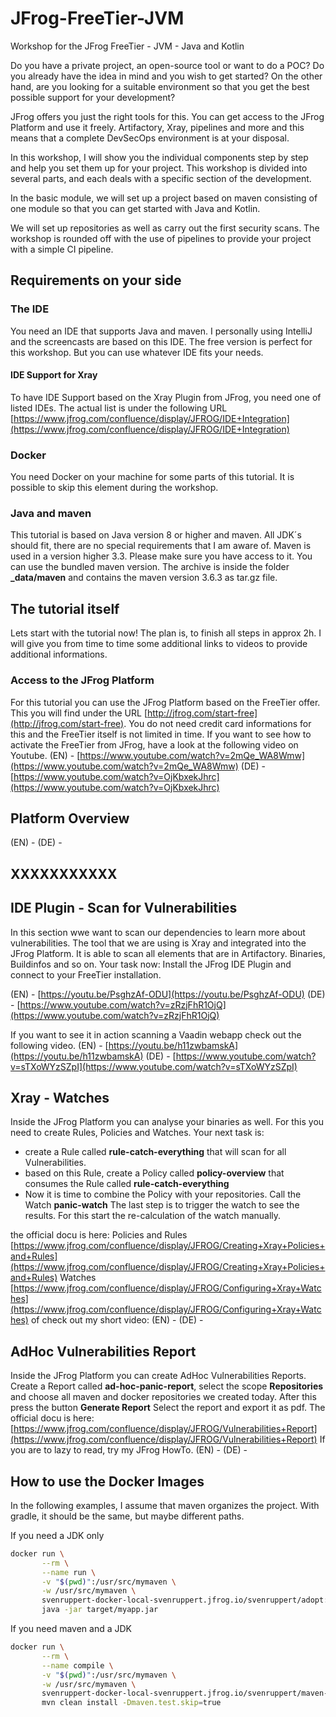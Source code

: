 # JFrog-FreeTier-JVM
Workshop for the JFrog FreeTier - JVM - Java and Kotlin

Do you have a private project, an open-source tool or want to do a POC? 
Do you already have the idea in mind and you wish to get started? 
On the other hand, are you looking for a suitable environment 
so that you get the best possible support for your development? 

JFrog offers you just the right tools for this. 
You can get access to the JFrog Platform and use it freely. 
Artifactory, Xray, pipelines and more and this means that a 
complete DevSecOps environment is at your disposal.

In this workshop, I will show you the individual components 
step by step and help you set them up for your project. 
This workshop is divided into several parts, 
and each deals with a specific section of the development.

In the basic module, we will set up a project based on maven consisting 
of one module so that you can get started with Java and Kotlin. 

We will set up repositories as well as carry out the first security scans. 
The workshop is rounded off with the use of pipelines 
to provide your project with a simple CI pipeline.

## Requirements on your side

### The IDE
You need an IDE that supports Java and maven. 
I personally using IntelliJ and the screencasts are based on this IDE. 
The free version is perfect for this workshop. But you can use whatever IDE fits your needs.

#### IDE Support for Xray
To have IDE Support based on the Xray Plugin from JFrog, you need one of listed IDEs. 
The actual list is under the 
following URL [https://www.jfrog.com/confluence/display/JFROG/IDE+Integration](https://www.jfrog.com/confluence/display/JFROG/IDE+Integration)

### Docker 
You need Docker on your machine for some parts of this tutorial. 
It is possible to skip this element during the workshop.

### Java and maven
This tutorial is based on Java version 8 or higher and maven. All JDK´s should fit, there are no special 
requirements that I am aware of.
Maven is used in a version higher 3.3. Please make sure you have access to it.
You can use the bundled maven version. The archive is inside the folder **_data/maven** and contains
the maven version 3.6.3 as tar.gz file.


## The tutorial itself
Lets start with the tutorial now! The plan is, to finish all steps in approx 2h.
I will give you from time to time some 
additional links to videos to provide additional informations.

### Access to the JFrog Platform
For this tutorial you can use the JFrog Platform based on the FreeTier offer.
This you will find under the URL [http://jfrog.com/start-free](http://jfrog.com/start-free). You do not need credit card 
informations for this and the FreeTier itself is not limited in time. 
If you want to see how to activate the FreeTier from JFrog, have a look at the following video on Youtube.
(EN) - [https://www.youtube.com/watch?v=2mQe_WA8Wmw](https://www.youtube.com/watch?v=2mQe_WA8Wmw)
(DE) - [https://www.youtube.com/watch?v=OjKbxekJhrc](https://www.youtube.com/watch?v=OjKbxekJhrc)


## Platform Overview
(EN) -
(DE) - 

##  XXXXXXXXXXX




## IDE Plugin - Scan for Vulnerabilities
In this section wwe want to scan our dependencies to learn more about vulnerabilities.
The tool that we are using is Xray and integrated into the JFrog Platform. 
It is able to scan all elements that are in Artifactory. Binaries, Buildinfos and so on. 
Your task now: Install the JFrog IDE Plugin and connect to your FreeTier installation.

(EN) - [https://youtu.be/PsghzAf-ODU](https://youtu.be/PsghzAf-ODU)
(DE) - [https://www.youtube.com/watch?v=zRzjFhR1OjQ](https://www.youtube.com/watch?v=zRzjFhR1OjQ)

If you want to see it in action scanning a Vaadin webapp check out the following video.
(EN) - [https://youtu.be/h11zwbamskA](https://youtu.be/h11zwbamskA)
(DE) - [https://www.youtube.com/watch?v=sTXoWYzSZpI](https://www.youtube.com/watch?v=sTXoWYzSZpI)

## Xray - Watches
Inside the JFrog Platform you can analyse your binaries as well.
For this you need to create Rules, Policies and Watches.
Your next task is:
- create a Rule called **rule-catch-everything** that will scan for all Vulnerabilities.
- based on this Rule, create a Policy called **policy-overview** that consumes the Rule called **rule-catch-everything**
- Now it is time to combine the Policy with your repositories. Call the Watch **panic-watch**
The last step is to trigger the watch to see the results. For this start the re-calculation of the watch manually.

the official docu is here: 
Policies and Rules [https://www.jfrog.com/confluence/display/JFROG/Creating+Xray+Policies+and+Rules](https://www.jfrog.com/confluence/display/JFROG/Creating+Xray+Policies+and+Rules)
Watches [https://www.jfrog.com/confluence/display/JFROG/Configuring+Xray+Watches](https://www.jfrog.com/confluence/display/JFROG/Configuring+Xray+Watches)
of check out my short video:
(EN) -
(DE) -


## AdHoc Vulnerabilities Report
Inside the JFrog Platform you can create AdHoc Vulnerabilities Reports. 
Create a Report called **ad-hoc-panic-report**, select the scope **Repositories** 
and choose all maven and docker repositories we created today. After this press the button **Generate Report**
Select the report and export it as pdf.
The official docu is here: [https://www.jfrog.com/confluence/display/JFROG/Vulnerabilities+Report](https://www.jfrog.com/confluence/display/JFROG/Vulnerabilities+Report)
If you are to lazy to read, try my JFrog HowTo.
(EN) - 
(DE) -

 






## How to use the Docker Images
In the following examples, I assume that maven organizes the project.
With gradle, it should be the same, but maybe different paths.

If you need a JDK only
```bash
docker run \
       --rm \
       --name run \
       -v "$(pwd)":/usr/src/mymaven \
       -w /usr/src/mymaven \
       svenruppert-docker-local-svenruppert.jfrog.io/svenruppert/adopt:1.8.0-172 \
       java -jar target/myapp.jar
```

If you need maven and a JDK
```bash
docker run \
       --rm \
       --name compile \
       -v "$(pwd)":/usr/src/mymaven \
       -w /usr/src/mymaven \
       svenruppert-docker-local-svenruppert.jfrog.io/svenruppert/maven-3.6.3-adopt:1.8.0-172 \
       mvn clean install -Dmaven.test.skip=true
```
